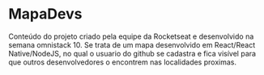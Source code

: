 # MapaDevs
Conteúdo do projeto criado pela equipe da Rocketseat e desenvolvido na semana omnistack 10. 
Se trata de um mapa desenvolvido em React/React Native/NodeJS, no qual o usuario do github se cadastra e fica visível para que outros desenvolvedores o encontrem nas localidades proximas.
